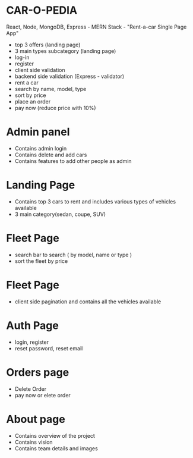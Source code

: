 # CAR-O-PEDIA


React, Node, MongoDB, Express - MERN Stack - "Rent-a-car Single Page App"

* top 3 offers (landing page)
* 3 main types subcategory (landing page)
* log-in
* register
* client side validation
* backend side validation (Express - validator)
* rent a car 
* search by name, model, type
* sort by price
* place an order
* pay now (reduce price with 10%)


# Admin panel
* Contains admin login
* Contains delete and add cars
* Contains features to add other people as admin

# Landing Page
* Contains top 3 cars to rent and includes various types of vehicles available
* 3 main category(sedan, coupe, SUV)

# Fleet Page
* search bar to search ( by model, name or type )
* sort the fleet by price


# Fleet Page
* client side pagination and contains all the vehicles available

# Auth Page
* login, register
* reset password, reset email

# Orders page
* Delete Order
* pay now or elete order

# About page
* Contains overview of the project
* Contains vision
* Contains team details and images
